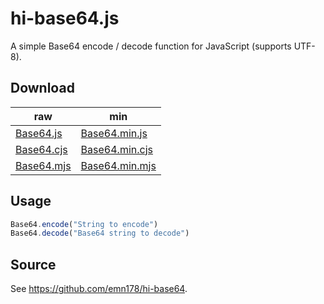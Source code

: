 #	hi-base64.js

A simple Base64 encode / decode function for JavaScript (supports UTF-8).


##	Download

| raw                                                                      | min                                                                              |
| ------------------------------------------------------------------------ | -------------------------------------------------------------------------------- |
| [Base64.js](//raw.github.com/Heptazhou/Base64.js/master/src/Base64.js)   | [Base64.min.js](//raw.github.com/Heptazhou/Base64.js/master/bin/Base64.min.js)   |
| [Base64.cjs](//raw.github.com/Heptazhou/Base64.js/master/src/Base64.cjs) | [Base64.min.cjs](//raw.github.com/Heptazhou/Base64.js/master/bin/Base64.min.cjs) |
| [Base64.mjs](//raw.github.com/Heptazhou/Base64.js/master/src/Base64.mjs) | [Base64.min.mjs](//raw.github.com/Heptazhou/Base64.js/master/bin/Base64.min.mjs) |


##	Usage

```JavaScript
Base64.encode("String to encode")
Base64.decode("Base64 string to decode")
```


##	Source

See <https://github.com/emn178/hi-base64>.

